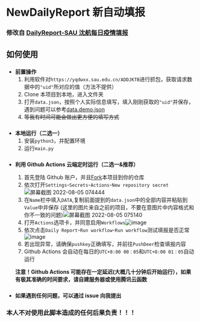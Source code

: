 # NewDailyReport 新自动填报

### 修改自 [DailyReport-SAU 沈航每日疫情填报](https://github.com/ShanshanHY/DailyReport-SAU)

## 如何使用

###

- **前置操作**
  1.  利用软件对`https://yqdwxx.sau.edu.cn/ADDJKTB`进行抓包，获取请求数据中的`"uid"`所对应的值（方法不提供）
  2.  Clone 本项目到本地，进入文件夹
  3.  打开`data.json`，按照个人实际信息填写，填入刚刚获取的`"uid"`并保存，遇到问题可以参考[data.demo.json](https://github.com/Bai-Zhi-shen/NewDailyReport/blob/main/data.demo.json)
  4.  ~~等我有时间可能会做出更方便的填写方式~~

###

- **本地运行（二选一）**
  1.  安装`python3`，并配置环境
  2.  运行`main.py`

###

- **利用 Github Actions 云端定时运行（二选一&推荐）**

  1.  首先登陆 Github 账户，并且[Fork](https://github.com/Bai-Zhi-shen/NewDailyReport/fork)本项目到你的仓库
  2.  依次打开`Settings`-`Secrets`-`Actions`-`New repository secret`![屏幕截图 2022-08-05 074444](https://user-images.githubusercontent.com/29966961/182973743-8ad295bb-a220-4487-b0fc-8b5a9873e097.png)
  3.  在`Name`栏中填入`DATA`,复制前面提到的`data.json`中的全部内容并粘贴到`Value`中并保存 (这里的图片来自之前的项目，不要在意图片中内容格式和你不一致的问题)![屏幕截图 2022-08-05 075140](https://user-images.githubusercontent.com/29966961/182974144-eb353697-df5b-4d3e-9b99-304a8d1cc9c0.png)
  4.  打开`Actions`选项卡，并同意启用`Workflows`![image](https://user-images.githubusercontent.com/29966961/182974440-b6c46243-8214-4b66-9893-80b7f3b7a8b3.png)
  5.  依次点击`Daily Report`-`Run workflow`-`Run workflow`测试填报是否正常![image](https://user-images.githubusercontent.com/29966961/182975156-50c6d79d-fb72-4c8f-bcd7-ed3a1f426b65.png)
  6.  若出现异常，请确保`pushkey`正确填写，并前往`PushDeer`检查填报内容
  7.  Github Actions 会自动在每日的`UTC+8:00 00：05`和`UTC+8:00 01：05`自动运行

  **注意！Github Actions 可能存在一定延迟(大概几十分钟后开始运行），如果有极其准确的时间要求，请自建服务器或使用腾讯云函数**

###

- **如果遇到任何问题，可以通过 issue 向我提出**

### 本人不对使用此脚本造成的任何后果负责！！！
